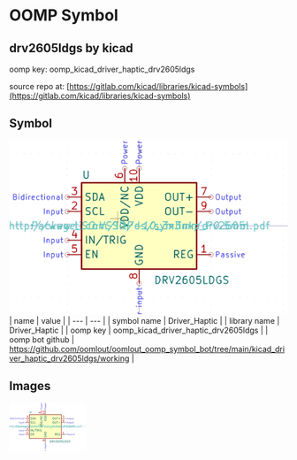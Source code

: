 # OOMP Symbol  
## drv2605ldgs  by kicad  
  
oomp key: oomp_kicad_driver_haptic_drv2605ldgs  
  
source repo at: [https://gitlab.com/kicad/libraries/kicad-symbols](https://gitlab.com/kicad/libraries/kicad-symbols)  
## Symbol  
  
[![working.png](working_600.png)](working.png)  
| name | value | 
| --- | --- | 
| symbol name | Driver_Haptic | 
| library name | Driver_Haptic | 
| oomp key | oomp_kicad_driver_haptic_drv2605ldgs | 
| oomp bot github | https://github.com/oomlout/oomlout_oomp_symbol_bot/tree/main/kicad_driver_haptic_drv2605ldgs/working | 
## Images  
  
[![working.png](working_140.png)](working.png)  
